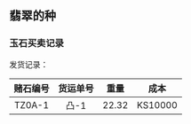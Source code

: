 ## 翡翠的种  

###  玉石买卖记录  

发货记录：  

|赌石编号|货运单号|重量|成本|
|:---:|:---:|:---:|:---:|
|TZ0A-1|凸-1|22.32|KS10000|